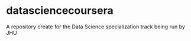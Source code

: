 # datasciencecoursera
A repository create for the Data Science specialization track  being run by JHU
